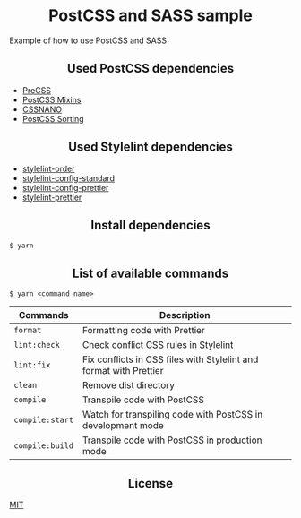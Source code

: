 <h1 align="center">
  PostCSS and SASS sample
</h1>

Example of how to use PostCSS and SASS

<h2 align="center">Used PostCSS dependencies</h2>

- [PreCSS](https://github.com/jonathantneal/precss)
- [PostCSS Mixins](https://github.com/postcss/postcss-mixins)
- [CSSNANO](https://github.com/cssnano/cssnano)
- [PostCSS Sorting](https://github.com/hudochenkov/postcss-sorting)

<h2 align="center">Used Stylelint dependencies</h2>

- [stylelint-order](stylelint-order)
- [stylelint-config-standard](stylelint-config-standard)
- [stylelint-config-prettier](stylelint-config-prettier)
- [stylelint-prettier](stylelint-prettier)

<h2 align="center">Install dependencies</h2>

```
$ yarn
```

<h2 align="center">List of available commands</h2>

```
$ yarn <command name>
```

<table>
  <thead>
    <tr>
      <th>Commands</th>
      <th>Description</th>
    </tr>
  </thead>
  <tbody>
  <tr>
      <td>
        <code>format</code>
      </td>
      <td>
        Formatting code with Prettier
      </td>
    </tr>
    <tr>
      <td>
        <code>lint:check</code>
      </td>
      <td>
        Check conflict CSS rules in Stylelint
      </td>
    </tr>
    <tr>
    <tr>
      <td>
        <code>lint:fix</code>
      </td>
      <td>
        Fix conflicts in CSS files with Stylelint and format with Prettier
      </td>
    </tr>
    <tr>
      <td>
        <code>clean</code>
      </td>
      <td>
        Remove dist directory
      </td>
    </tr>
    <tr>
      <td>
        <code>compile</code>
      </td>
      <td>
        Transpile code with PostCSS
      </td>
    </tr>
    <tr>
      <td>
        <code>compile:start</code>
      </td>
      <td>
        Watch for transpiling code with PostCSS in development mode
      </td>
    </tr>
    <tr>
      <td>
        <code>compile:build</code>
      </td>
      <td>
        Transpile code with PostCSS in production mode
      </td>
    </tr>
  </tbody>
</table>

<h2 align="center">License</h2>

[MIT](/LICENSE)
